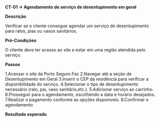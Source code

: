 **CT-01 -> Agendamento de serviço de desentupimento em geral**

**Descrição**

Verificar se o cliente consegue agendar um serviço de desentupimento para ralos,
pias ou vasos sanitários.

**Pré-Condições**

O cliente deve ter acesso ao site e estar em uma região atendida pelo serviço.

**Passos**

1.Acessar o site da Porto Seguro Faz
2.Navegar até a seção de Desentupimento em Geral
3.Inserir o CEP da residência para verificar a disponibilidade do serviço.
4.Selecionar o tipo de desentupimento necessário (ralo, pai, vaso sanitário,etc.).
5.Adicionar serviço ao carrinho.
6.Prosseguir para o agendamento, escolhendo a data e horário desejados.
7.Realizar o pagamento conforme as opções disponíveis.
8.Confirmar o agendamento

**Resultado esperado**